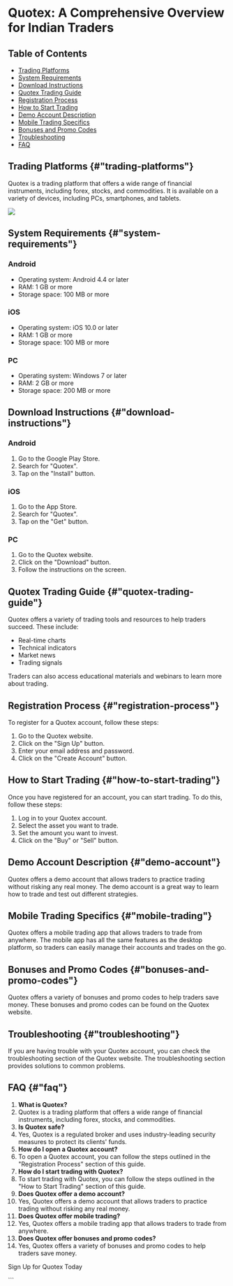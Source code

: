 # Quotex: A Comprehensive Overview for Indian Traders

## Table of Contents

-   [Trading Platforms](\%22#trading-platforms\%22)
-   [System Requirements](\%22#system-requirements\%22)
-   [Download Instructions](\%22#download-instructions\%22)
-   [Quotex Trading Guide](\%22#quotex-trading-guide\%22)
-   [Registration Process](\%22#registration-process\%22)
-   [How to Start Trading](\%22#how-to-start-trading\%22)
-   [Demo Account Description](\%22#demo-account\%22)
-   [Mobile Trading Specifics](\%22#mobile-trading\%22)
-   [Bonuses and Promo Codes](\%22#bonuses-and-promo-codes\%22)
-   [Troubleshooting](\%22#troubleshooting\%22)
-   [FAQ](\%22#faq\%22)

## Trading Platforms {#"trading-platforms"}

Quotex is a trading platform that offers a wide range of financial
instruments, including forex, stocks, and commodities. It is available
on a variety of devices, including PCs, smartphones, and tablets.

[![](https://static.quotex.io/files/4_en/300_250.jpg)](https://traff.sbs/brokerqxlid)

## System Requirements {#"system-requirements"}

### Android

-   Operating system: Android 4.4 or later
-   RAM: 1 GB or more
-   Storage space: 100 MB or more

### iOS

-   Operating system: iOS 10.0 or later
-   RAM: 1 GB or more
-   Storage space: 100 MB or more

### PC

-   Operating system: Windows 7 or later
-   RAM: 2 GB or more
-   Storage space: 200 MB or more

## Download Instructions {#"download-instructions"}

### Android

1.  Go to the Google Play Store.
2.  Search for "Quotex".
3.  Tap on the "Install" button.

### iOS

1.  Go to the App Store.
2.  Search for "Quotex".
3.  Tap on the "Get" button.

### PC

1.  Go to the Quotex website.
2.  Click on the "Download" button.
3.  Follow the instructions on the screen.

## Quotex Trading Guide {#"quotex-trading-guide"}

Quotex offers a variety of trading tools and resources to help traders
succeed. These include:

-   Real-time charts
-   Technical indicators
-   Market news
-   Trading signals

Traders can also access educational materials and webinars to learn more
about trading.

## Registration Process {#"registration-process"}

To register for a Quotex account, follow these steps:

1.  Go to the Quotex website.
2.  Click on the "Sign Up" button.
3.  Enter your email address and password.
4.  Click on the "Create Account" button.

## How to Start Trading {#"how-to-start-trading"}

Once you have registered for an account, you can start trading. To do
this, follow these steps:

1.  Log in to your Quotex account.
2.  Select the asset you want to trade.
3.  Set the amount you want to invest.
4.  Click on the "Buy" or "Sell" button.

## Demo Account Description {#"demo-account"}

Quotex offers a demo account that allows traders to practice trading
without risking any real money. The demo account is a great way to learn
how to trade and test out different strategies.

## Mobile Trading Specifics {#"mobile-trading"}

Quotex offers a mobile trading app that allows traders to trade from
anywhere. The mobile app has all the same features as the desktop
platform, so traders can easily manage their accounts and trades on the
go.

## Bonuses and Promo Codes {#"bonuses-and-promo-codes"}

Quotex offers a variety of bonuses and promo codes to help traders save
money. These bonuses and promo codes can be found on the Quotex website.

## Troubleshooting {#"troubleshooting"}

If you are having trouble with your Quotex account, you can check the
troubleshooting section of the Quotex website. The troubleshooting
section provides solutions to common problems.

## FAQ {#"faq"}

1.  **What is Quotex?**
2.  Quotex is a trading platform that offers a wide range of financial
    instruments, including forex, stocks, and commodities.
3.  **Is Quotex safe?**
4.  Yes, Quotex is a regulated broker and uses industry-leading security
    measures to protect its clients\' funds.
5.  **How do I open a Quotex account?**
6.  To open a Quotex account, you can follow the steps outlined in the
    "Registration Process" section of this guide.
7.  **How do I start trading with Quotex?**
8.  To start trading with Quotex, you can follow the steps outlined in
    the "How to Start Trading" section of this guide.
9.  **Does Quotex offer a demo account?**
10. Yes, Quotex offers a demo account that allows traders to practice
    trading without risking any real money.
11. **Does Quotex offer mobile trading?**
12. Yes, Quotex offers a mobile trading app that allows traders to trade
    from anywhere.
13. **Does Quotex offer bonuses and promo codes?**
14. Yes, Quotex offers a variety of bonuses and promo codes to help
    traders save money.

Sign Up for Quotex Today

\`\`\`


